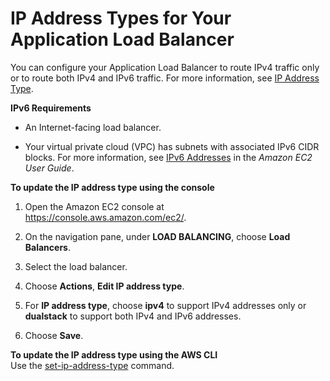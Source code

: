 # IP Address Types for Your Application Load Balancer<a name="load-balancer-ip-address-type"></a>

You can configure your Application Load Balancer to route IPv4 traffic only or to route both IPv4 and IPv6 traffic\. For more information, see [IP Address Type](application-load-balancers.md#ip-address-type)\.

**IPv6 Requirements**

+ An Internet\-facing load balancer\.

+ Your virtual private cloud \(VPC\) has subnets with associated IPv6 CIDR blocks\. For more information, see [IPv6 Addresses](http://docs.aws.amazon.com/AWSEC2/latest/UserGuide/using-instance-addressing.html#ipv6-addressing) in the *Amazon EC2 User Guide*\.

**To update the IP address type using the console**

1. Open the Amazon EC2 console at [https://console\.aws\.amazon\.com/ec2/](https://console.aws.amazon.com/ec2/)\.

1. On the navigation pane, under **LOAD BALANCING**, choose **Load Balancers**\.

1. Select the load balancer\.

1. Choose **Actions**, **Edit IP address type**\.

1. For **IP address type**, choose **ipv4** to support IPv4 addresses only or **dualstack** to support both IPv4 and IPv6 addresses\.

1. Choose **Save**\.

**To update the IP address type using the AWS CLI**  
Use the [set\-ip\-address\-type](http://docs.aws.amazon.com/cli/latest/reference/elbv2/set-ip-address-type.html) command\.